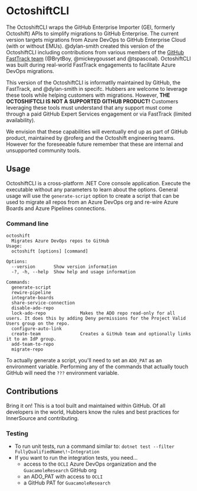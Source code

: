 # OctoshiftCLI

The OctoshiftCLI wraps the GitHub Enterprise Importer (GEI, formerly Octoshift) APIs to simplify migrations to GitHub Enterprise.  The current version targets migrations from Azure DevOps to GitHub Enterprise Cloud (with or without EMUs).  @dylan-smith created this version of the OctoshiftCLI including contributions from various members of the [GitHub FastTrack team](https://github.com/github/fasttrack/) (@BrytBoy, @mickeygousset and @tspascoal). OctoshiftCLI was built during real-world FastTrack engagements to facilitate Azure DevOps migrations.

This version of the OctoshiftCLI is informatlly maintained by GitHub, the FastTrack, and @dylan-smith in specifc.  Hubbers are welcome to leverage these tools while helping customers with migrations.  However, **THE OCTOSHIFTCLI IS NOT A SUPPORTED GITHUB PRODUCT!**  Customers leveraging these tools must understand that any support must come through a paid GitHub Expert Services engagement or via FastTrack (limited availability). 

We envision that these capabilities will eventually end up as part of GitHub product, maintained by @roferg and the Octoshift engineering teams.  However for the foreseeable future remember that these are internal and unsupported community tools.

## Usage

OctoshiftCLI is a cross-platform .NET Core console application.  Execute the executable without any parameters to learn about the options. General usage will use the `generate-script` option to create a script that can be used to migrate all repos from an Azure DevOps org and re-wire Azure Boards and Azure Pipelines connections.

### Command line
```
octoshift
  Migrates Azure DevOps repos to GitHub
Usage:
  octoshift [options] [command]

Options:
  --version       Show version information
  -?, -h, --help  Show help and usage information

Commands:
  generate-script
  rewire-pipeline
  integrate-boards
  share-service-connection
  disable-ado-repo
  lock-ado-repo             Makes the ADO repo read-only for all users. It does this by adding Deny permissions for the Project Valid Users group on the repo.
  configure-auto-link
  create-team               Creates a GitHub team and optionally links it to an IdP group.
  add-team-to-repo
  migrate-repo
```

To actually generate a script, you'll need to set an `ADO_PAT` as an environment variable. Performing any of the commands that actually touch GitHub will need the `???` environment variable.

## Contributions

Bring it on! This is a tool built and maintained within GitHub.  Of all developers in the world, Hubbers know the rules and best practices for InnerSource and contributing.

### Testing
- To run unit tests, run a command similar to: `dotnet test --filter FullyQualifiedName\!~Integration`
- If you want to run the integration tests, you need...
  - access to the `OCLI` Azure DevOps organization and the `GuacamoleResearch` GitHub org
  - an ADO_PAT with access to `OCLI`
  - a GitHub PAT for `GuacamoleResearch`

